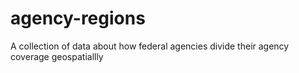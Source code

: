 agency-regions
==============

A collection of data about how federal agencies divide their agency coverage geospatiallly

